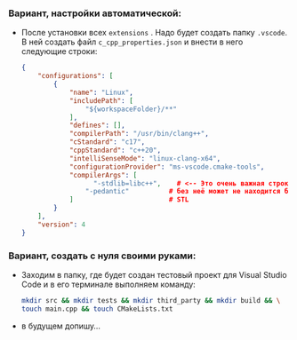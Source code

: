 ### Вариант, настройки автоматической:

- После установки всех `extensions` . Надо будет создать папку `.vscode`. В ней создать файл `c_cpp_properties.json` и внести в него следующие строки:
    
    ```JSON
    {
        "configurations": [
            {
                "name": "Linux",
                "includePath": [
                    "${workspaceFolder}/**"
                ],
                "defines": [],
                "compilerPath": "/usr/bin/clang++",
                "cStandard": "c17",
                "cppStandard": "c++20",
                "intelliSenseMode": "linux-clang-x64",
                "configurationProvider": "ms-vscode.cmake-tools",
                "compilerArgs": [
    	              "-stdlib=libc++",    # <-- Это очень важная строка на линуксе
                    "-pedantic"          # без неё может не находится библиотека 
                ]                        # STL
            }
        ],
        "version": 4
    }
    ```
    

  

### Вариант, создать с нуля своими руками:

- Заходим в папку, где будет создан тестовый проект для Visual Studio Code и в его терминале выполняем команду:
    
    ```Bash
    mkdir src && mkdir tests && mkdir third_party && mkdir build && \
    touch main.cpp && touch CMakeLists.txt
    ```
    
- в будущем допишу…